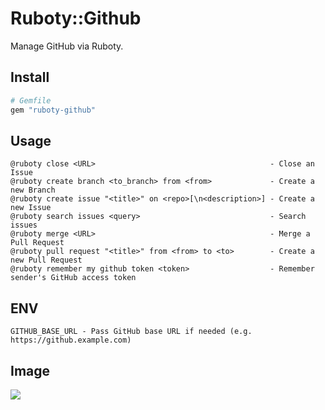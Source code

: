 # Ruboty::Github
Manage GitHub via Ruboty.

## Install
```ruby
# Gemfile
gem "ruboty-github"
```

## Usage
```
@ruboty close <URL>                                       - Close an Issue
@ruboty create branch <to_branch> from <from>             - Create a new Branch
@ruboty create issue "<title>" on <repo>[\n<description>] - Create a new Issue
@ruboty search issues <query>                             - Search issues
@ruboty merge <URL>                                       - Merge a Pull Request
@ruboty pull request "<title>" from <from> to <to>        - Create a new Pull Request
@ruboty remember my github token <token>                  - Remember sender's GitHub access token
```

## ENV
```
GITHUB_BASE_URL - Pass GitHub base URL if needed (e.g. https://github.example.com)
```

## Image
![](https://raw.githubusercontent.com/r7kamura/ruboty-github/master/images/screenshot.png)
